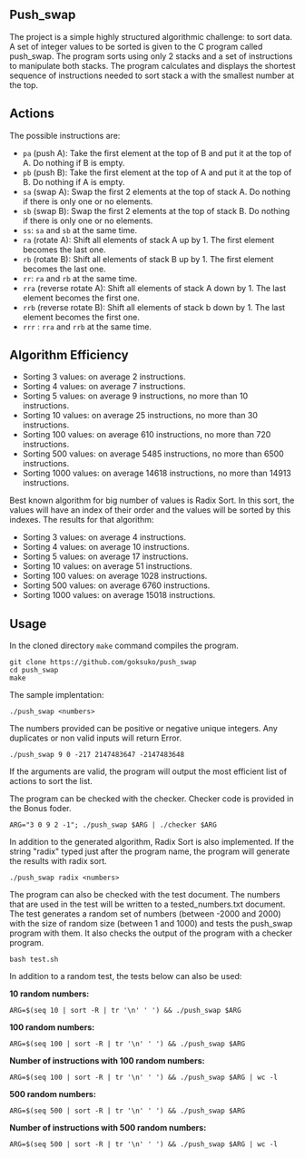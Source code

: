 ## Push_swap

The project is a simple highly structured algorithmic challenge: to sort data.
A set of integer values to be sorted is given to the C program called push_swap. The program sorts using only 2 stacks and a set of instructions to manipulate both stacks.
The program calculates and displays the shortest sequence of instructions needed to sort stack a with the smallest number at the top.

## Actions

The possible instructions are:

* ```pa``` (push A): Take the first element at the top of B and put it at the top of A. Do nothing if B is empty.
* ```pb``` (push B): Take the first element at the top of A and put it at the top of B. Do nothing if A is empty.
* ```sa``` (swap A): Swap the first 2 elements at the top of stack A. Do nothing if there is only one or no elements.
* ```sb``` (swap B): Swap the first 2 elements at the top of stack B. Do nothing if there is only one or no elements.
* ```ss```: ```sa``` and ```sb``` at the same time.
* ```ra``` (rotate A): Shift all elements of stack A up by 1. The first element becomes the last one.
* ```rb``` (rotate B): Shift all elements of stack B up by 1. The first element becomes the last one.
* ```rr```: ```ra``` and ```rb``` at the same time.
* ```rra``` (reverse rotate A): Shift all elements of stack A down by 1. The last element becomes the first one.
* ```rrb``` (reverse rotate B): Shift all elements of stack b down by 1. The last element becomes the first one.
* ```rrr``` : ```rra``` and ```rrb``` at the same time.

## Algorithm Efficiency
 
* Sorting 3 values: on average 2 instructions.
* Sorting 4 values: on average 7 instructions.
* Sorting 5 values: on average 9 instructions, no more than 10 instructions.
* Sorting 10 values: on average 25 instructions, no more than 30 instructions.
* Sorting 100 values: on average 610 instructions, no more than 720 instructions.
* Sorting 500 values: on average 5485 instructions, no more than 6500 instructions.
* Sorting 1000 values: on average 14618 instructions, no more than 14913 instructions.

Best known algorithm for big number of values is Radix Sort. In this sort, the values will have an index of their order and the values will be sorted by this indexes. 
The results for that algorithm:
* Sorting 3 values: on average 4 instructions.
* Sorting 4 values: on average 10 instructions.
* Sorting 5 values: on average 17 instructions.
* Sorting 10 values: on average 51 instructions.
* Sorting 100 values: on average 1028 instructions. 
* Sorting 500 values: on average 6760 instructions.
* Sorting 1000 values: on average 15018 instructions.

## Usage

In the cloned directory ```make``` command compiles the program.

```shell
git clone https://github.com/goksuko/push_swap
cd push_swap
make
```

The sample implentation:

```shell
./push_swap <numbers>
```

The numbers provided can be positive or negative unique integers. Any duplicates or non valid inputs will return Error.

```shell
./push_swap 9 0 -217 2147483647 -2147483648
```

If the arguments are valid, the program will output the most efficient list of actions to sort the list.

The program can be checked with the checker. Checker code is provided in the Bonus foder.

```shell
ARG="3 0 9 2 -1"; ./push_swap $ARG | ./checker $ARG
```

In addition to the generated algorithm, Radix Sort is also implemented. If the string "radix" typed just after the program name, the program will generate the results with radix sort.

```shell
./push_swap radix <numbers>
```

The program can also be checked with the test document. The numbers that are used in the test will be written to a tested_numbers.txt document. The test generates a random set of numbers (between -2000 and 2000) with the size of random size (between 1 and 1000) and tests the push_swap program with them. It also checks the output of the program with a checker program.

```shell
bash test.sh
```

In addition to a random test, the tests below can also be used:

**10 random numbers:**
```shell
ARG=$(seq 10 | sort -R | tr '\n' ' ') && ./push_swap $ARG
```
**100 random numbers:**
```shell
ARG=$(seq 100 | sort -R | tr '\n' ' ') && ./push_swap $ARG
```
**Number of instructions with 100 random numbers:**
```shell
ARG=$(seq 100 | sort -R | tr '\n' ' ') && ./push_swap $ARG | wc -l
```
**500 random numbers:**
```shell
ARG=$(seq 500 | sort -R | tr '\n' ' ') && ./push_swap $ARG
```
**Number of instructions with 500 random numbers:**
```shell
ARG=$(seq 500 | sort -R | tr '\n' ' ') && ./push_swap $ARG | wc -l
```


